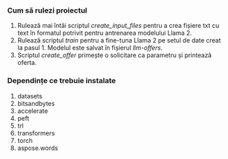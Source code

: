 ### Cum să rulezi proiectul

1. Rulează mai întâi scriptul *create_input_files* pentru a crea fișiere txt cu text în formatul potrivit pentru antrenarea modelului Llama 2.
2. Rulează scriptul *train* pentru a fine-tuna Llama 2 pe setul de date creat la pasul 1. Modelul este salvat în fișierul *llm-offers*.
3. Scriptul *create_offer* primește o solicitare ca parametru și printează oferta.

### Dependințe ce trebuie instalate
1. datasets
2. bitsandbytes
3. accelerate
4. peft
5. trl
6. transformers
7. torch
8. aspose.words

